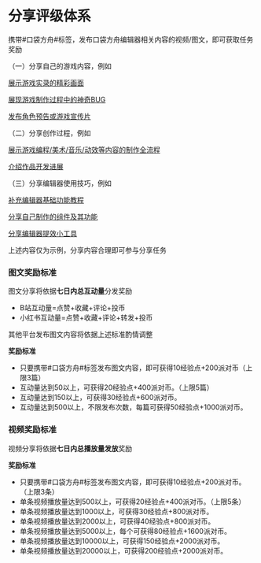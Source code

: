 # 分享评级体系

携带#口袋方舟#标签，发布口袋方舟编辑器相关内容的视频/图文，即可获取任务奖励

（一）分享自己的游戏内容，例如

[展示游戏实录的精彩画面](https://www.bilibili.com/video/BV1624y1x7oC/?share_source=copy_web&vd_source=21886685c6d333418df5b765a776ac92)

[展现游戏制作过程中的神奇BUG](https://www.bilibili.com/video/BV14J4m1Y7NJ/?share_source=copy_web&vd_source=21886685c6d333418df5b765a776ac92)

[发布角色预告或游戏宣传片](https://www.xiaohongshu.com/explore/653a5b03000000001e00f836?app_platform=android&ignoreEngage=true&app_version=8.35.0&share_from_user_hidden=true&type=normal&author_share=1&xhsshare=WeixinSession&shareRedId=ODY7M0lKODo2NzUyOTgwNjY0OTc0PTZC&apptime=1715597894&wechatWid=af919d9c4c3425a94884b470868189a8&wechatOrigin=menu)

（二）分享创作过程，例如

[展示游戏编程/美术/音乐/动效等内容的制作全流程](https://www.bilibili.com/video/BV14f421q7PC/?share_source=copy_web&vd_source=21886685c6d333418df5b765a776ac92)

[介绍作品开发进展](https://www.bilibili.com/video/BV1YB4y1N7tn/?share_source=copy_web&vd_source=21886685c6d333418df5b765a776ac92)

（三）分享编辑器使用技巧，例如

[补充编辑器基础功能教程](https://www.bilibili.com/video/BV1HMWJekEL9/?share_source=copy_web&vd_source=21886685c6d333418df5b765a776ac92)

[分享自己制作的组件及其功能](https://www.bilibili.com/video/BV1gpd6Y1Evd/?share_source=copy_web&vd_source=21886685c6d333418df5b765a776ac92)

[分享编辑器提效小工具](https://www.bilibili.com/video/BV1nx421S7JG/?share_source=copy_web&vd_source=21886685c6d333418df5b765a776ac92)

上述内容仅为示例，分享内容合理即可参与分享任务

### 图文奖励标准

图文分享将依据**七日内总互动量**分发奖励

- B站互动量=点赞+收藏+评论+投币
- 小红书互动量=点赞+收藏+评论+转发+投币

其他平台发布图文内容将依据上述标准酌情调整

**奖励标准**

- 只要携带#口袋方舟#标签发布图文内容，即可获得10经验点+200派对币（上限3篇）
- 互动量达到50以上，可获得20经验点+400派对币。（上限5篇）
- 互动量达到150以上，可获得30经验点+600派对币。
- 互动量达到500以上，不限发布次数，每篇可获得50经验点+1000派对币。

### 视频奖励标准

视频分享将依据**七日内总播放量发放**奖励

**奖励标准**

- 只要携带#口袋方舟#标签发布图文内容，即可获得10经验点+200派对币。（上限3条）
- 单条视频播放量达到500以上，可获得20经验点+400派对币。（上限5条）
- 单条视频播放量达到1000以上，可获得30经验点+800派对币。
- 单条视频播放量达到2000以上，可获得40经验点+800派对币。
- 单条视频播放量达到5000以上，每个可获得80经验点+1600派对币。
- 单条视频播放量达到10000以上，可获得150经验点+2000派对币。
- 单条视频播放量达到20000以上，可获得200经验点+2000派对币。
